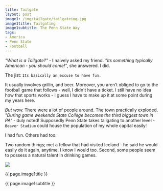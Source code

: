 ```yaml
---
title: Tailgate
layout: post
image1: /img/tailgate/tailgateing.jpg
image1title: Tailgating
image1subtitle: The Penn State Way
tags:
- America
- Penn State
- Football
---
```


_"What is a Tailgate?"_ - I naively asked my friend.
_"Its something typically American - you should come!"_, she answered.
I did. 

The jist: <code>Its basically an excuse to have fun.</code>

It usually involves grillin, and beer.
Moreover, you aren't obliged to go to the football game that follows - well, I didn't have a ticket.
I still have no idea how that sports works - I guess I have to make up it at some point during my years here.

_But wow._ There were a lot of people around. 
The town practically exploded.
_"During game weekends State College becomes the third biggest town in PA"_ - duly noted!
Supposedly Penn State takes tailgating to another level - <code>Beaver Stadium</code> could house the population of my whole capital easily!

I had fun. Others had too. 

Two random things; met a fellow that had visited Iceland - he said he would easily do it again, anytime. 
I know I would too. Second, some people seem to possess a natural talent in drinking games.



<div id="myCarousel" class="carousel slide">
  <!-- Carousel items -->
	<div class="carousel-inner">
		<div class="active item">
			<img src=" {{ page.image1 }}"> 
			<div class="container">
				<div class="carousel-caption">
					<p class="lead"> {{ page.image1title }}</p>
					<p class="muted"> {{ page.image1subtitle }}</p>
				</div>
			</div> 
		</div>
	</div>
</div>


